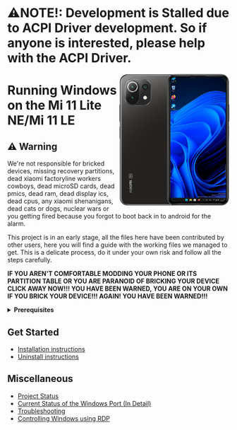 # ⚠️NOTE!: Development is Stalled due to ACPI Driver development. So if anyone is interested, please help with the ACPI Driver.
<img align="right" src="https://github.com/ETCHDEV/Port-Windows-11-Xiaomi-11-Lite-NE/blob/main/lisa.png " width="250" alt="Windows 11 Running On a Mi 11 Lite NE">


# Running Windows on the Mi 11 Lite NE/Mi 11 LE

## ⚠️ Warning

We're not responsible for bricked devices, missing recovery partitions, dead xiaomi factoryline workers cowboys, dead microSD cards, dead pmics, dead ram, dead display ics, dead cpus, any xiaomi shenanigans, dead cats or dogs, nuclear wars or you getting fired because you forgot to boot back in to android for the alarm.

This project is in an early stage, all the files here have been contributed by other users, here you will find a guide with the working files we managed to get. This is a delicate process, do it under your own risk and follow all the steps carefully.

**IF YOU AREN'T COMFORTABLE MODDING YOUR PHONE OR ITS PARTITION TABLE OR YOU ARE PARANOID OF BRICKING YOUR DEVICE CLICK AWAY NOW!!! YOU HAVE BEEN WARNED, YOU ARE ON YOUR OWN IF YOU BRICK YOUR DEVICE!!! AGAIN! YOU HAVE BEEN WARNED!!!**

<details>
<summary><a><strong>Prerequisites</strong></a></summary>

- Have the bootloader unlocked
- Have TWRP/OF or any custom recovery that supports adb and device/installed ROM encryption. You can find it on [XDA Forums](https://forum.xda-developers.com/f/xiaomi-11-lite-5g-ne.12519/).
- Have downloaded the [Platform Tools](https://developer.android.com/studio/releases/platform-tools?hl=es-419).
- Have a [Windows 11 Arm ISO](https://uupdump.net/).
- Have [Parted](https://www.mediafire.com/file/s9bjano4pezphou/parted/file) (This file belongs to [Gus33000](https://github.com/gus33000)).
- Have the script of [Mass Storage Mode](https://www.mediafire.com/file/m4yecbhu9fifjy7/msc.sh/file) (This file belongs to [Gus33000](https://github.com/gus33000) ).
- Have the [Lisa Uefi](https://github.com/ETCHDEV/Port-Windows-11-Xiaomi-11-Lite-NE/releases/tag/v0.0.1) (Only for installing Windows!!!).
- Have the [Drivers](https://github.com/ETCHDEV/Kodiak-Drivers)
<!-- Have the [Drivers](https://github.com/Icesito68/7xx-Drivers) and the [Installer](https://github.com/WOA-Project/DriverUpdater/releases/). -->

  </summary>
</details>


## Get Started

- [Installation instructions](../guide/english/partition-en.md)
- [Uninstall instructions](../guide/english/uninstall-en.md)

## Miscellaneous

- [Project Status](../guide/english/status-en.md)
- [Current Status of the Windows Port (In Detail)](../guide/english/windows-status-en.md)
- [Troubleshooting](../guide/english/troubleshooting-en.md)
- [Controlling Windows using RDP](../guide/english/rdp-en.md)
<!-- [Driver Updating Instructions](../guide/english/update-en.md) -->



